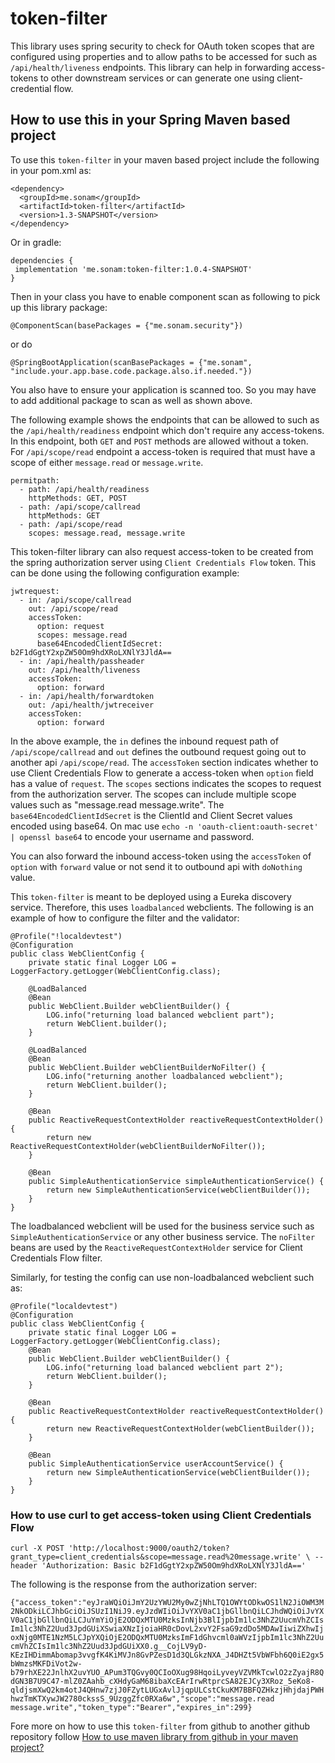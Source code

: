 # token-filter
This library uses spring security to check for OAuth token scopes that are configured using properties and to allow paths to be accessed for such as `/api/health/liveness` endpoints.
This library can help in forwarding access-tokens to other downstream services or can generate one using client-credential flow. 


## How to use this in your Spring Maven based project
To use this `token-filter` in your maven based project include the following in your pom.xml as:
```
<dependency>
  <groupId>me.sonam</groupId>
  <artifactId>token-filter</artifactId>
  <version>1.3-SNAPSHOT</version>
</dependency>
```

Or in gradle:

```
dependencies {
 implementation 'me.sonam:token-filter:1.0.4-SNAPSHOT'
}
```

Then in your class you have to enable component scan as following to pick up this  library package:

``` 
@ComponentScan(basePackages = {"me.sonam.security"})
```

or do

```
@SpringBootApplication(scanBasePackages = {"me.sonam", "include.your.app.base.code.package.also.if.needed."})
```

You also have to ensure your application is scanned too.  So you may have to add additional package to scan as well as shown above.

The following example shows the endpoints that can be allowed to such as the
`/api/health/readiness` endpoint which don't require any access-tokens.  In this endpoint, both `GET` and `POST` methods are allowed without a token.  
For `/api/scope/read` endpoint a access-token is required that must have a scope of either
`message.read` or `message.write`.

```
permitpath:
  - path: /api/health/readiness
    httpMethods: GET, POST
  - path: /api/scope/callread
    httpMethods: GET
  - path: /api/scope/read
    scopes: message.read, message.write    
```

This token-filter library can also request access-token to be created from the spring authorization server using `Client Credentials Flow` token.  This can be done
using the following configuration example:

```
jwtrequest:
  - in: /api/scope/callread
    out: /api/scope/read
    accessToken:
      option: request
      scopes: message.read
      base64EncodedClientIdSecret: b2F1dGgtY2xpZW50Om9hdXRoLXNlY3JldA==
  - in: /api/health/passheader
    out: /api/health/liveness
    accessToken:
      option: forward
  - in: /api/health/forwardtoken
    out: /api/health/jwtreceiver
    accessToken:
      option: forward
```
In the above example, the `in` defines the inbound request path of `/api/scope/callread` and `out` defines the outbound request going out to another api `/api/scope/read`. The `accessToken` section indicates whether to use Client Credentials Flow to generate a access-token when `option` field has a value of `request`.  The `scopes` sections indicates the scopes to request from the authorization server.  The scopes can include multiple scope values such as "message.read message.write".
The `base64EncodedClientIdSecret` is the ClientId and Client Secret values encoded using base64.  On mac use `echo -n 'oauth-client:oauth-secret' | openssl base64` to encode your username and password.

You can also forward the inbound access-token using the `accessToken` of `option` with `forward` value or not send it to outbound api with `doNothing` value.

This `token-filter` is meant to be deployed using a Eureka discovery service.  Therefore, this uses `loadbalanced` webclients.  The following is an example of how to configure the filter and the validator:
```
@Profile("!localdevtest")
@Configuration
public class WebClientConfig {
    private static final Logger LOG = LoggerFactory.getLogger(WebClientConfig.class);
    
    @LoadBalanced
    @Bean
    public WebClient.Builder webClientBuilder() {
        LOG.info("returning load balanced webclient part");
        return WebClient.builder();
    }
    
    @LoadBalanced
    @Bean
    public WebClient.Builder webClientBuilderNoFilter() {
        LOG.info("returning another loadbalanced webclient");
        return WebClient.builder();
    }

    @Bean
    public ReactiveRequestContextHolder reactiveRequestContextHolder() {
        return new ReactiveRequestContextHolder(webClientBuilderNoFilter());
    }

    @Bean
    public SimpleAuthenticationService simpleAuthenticationService() {
        return new SimpleAuthenticationService(webClientBuilder());
    }
}
```
The loadbalanced webclient will be used for the business service such as `SimpleAuthenticationService` or any other business service.  The `noFilter` beans are used by the `ReactiveRequestContextHolder` service for Client Credentials Flow filter.

Similarly, for testing the config can use non-loadbalanced webclient such as:
```
@Profile("localdevtest")
@Configuration
public class WebClientConfig {
    private static final Logger LOG = LoggerFactory.getLogger(WebClientConfig.class);
    @Bean
    public WebClient.Builder webClientBuilder() {
        LOG.info("returning load balanced webclient part 2");
        return WebClient.builder();
    }

    @Bean
    public ReactiveRequestContextHolder reactiveRequestContextHolder() {
        return new ReactiveRequestContextHolder(webClientBuilder());
    }

    @Bean
    public SimpleAuthenticationService userAccountService() {
        return new SimpleAuthenticationService(webClientBuilder());
    }
}
```

### How to use curl to get access-token using Client Credentials Flow
`curl -X POST 'http://localhost:9000/oauth2/token?grant_type=client_credentials&scope=message.read%20message.write' \
--header 'Authorization: Basic b2F1dGgtY2xpZW50Om9hdXRoLXNlY3JldA=='`


The following is the response from the authorization server:

`{"access_token":"eyJraWQiOiJmY2UzYWU2My0wZjNhLTQ1OWYtODkwOS1lN2JiOWM3M2NkODkiLCJhbGciOiJSUzI1NiJ9.eyJzdWIiOiJvYXV0aC1jbGllbnQiLCJhdWQiOiJvYXV0aC1jbGllbnQiLCJuYmYiOjE2ODQxMTU0MzksInNjb3BlIjpbIm1lc3NhZ2UucmVhZCIsIm1lc3NhZ2Uud3JpdGUiXSwiaXNzIjoiaHR0cDovL2xvY2FsaG9zdDo5MDAwIiwiZXhwIjoxNjg0MTE1NzM5LCJpYXQiOjE2ODQxMTU0MzksImF1dGhvcml0aWVzIjpbIm1lc3NhZ2UucmVhZCIsIm1lc3NhZ2Uud3JpdGUiXX0.g__CojLV9yD-KEzIHDimmAbomap3vvgfK4KiMVJn8GvPZesD1d3QLGkzNXA_J4DHZt5VbWFbh6Q0iE2gx5bWmzsMKFDiVot2w-b79rhXE22JnlhX2uvYUO_APum3TQGvy0QCIoOXug98HqoiLyveyVZVMkTcwlO2zZyajR8QdGN3B7U9C47-mlZ0ZAahb_cXHdyGaM68ibaXcEArIrwRtprcSA82EJCy3XRoz_5eKo8-qldjsmXwQ2km4otJ4QHnw7zjJ0FZytLUGxAvlJjqpULCstCkuKM7BBFQZHkzjHhjdajPWHhwzTmKTXywJW2780ckssS_9UzggZfc0RXa6w","scope":"message.read message.write","token_type":"Bearer","expires_in":299}`



Fore more on how to use this `token-filter` from github to another github repository follow [How to use maven library from github in your maven project?](https://sonamsamdupkhangsar.github.io/pulling-down-github-maven-library/)

